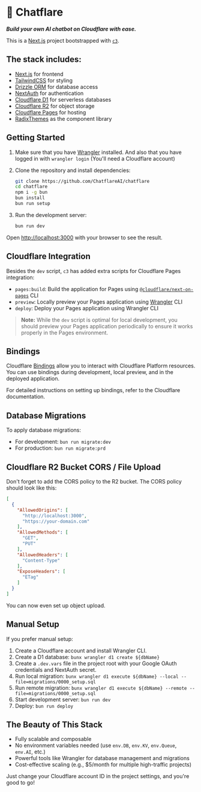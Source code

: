 # 🔅 Chatflare

**_Build your own AI chatbot on Cloudflare with ease._**

This is a [Next.js](https://nextjs.org/) project bootstrapped with [`c3`](https://developers.cloudflare.com/pages/get-started/c3).

## The stack includes:

- [Next.js](https://nextjs.org/) for frontend
- [TailwindCSS](https://tailwindcss.com/) for styling
- [Drizzle ORM](https://orm.drizzle.team/) for database access
- [NextAuth](https://next-auth.js.org/) for authentication
- [Cloudflare D1](https://www.cloudflare.com/developer-platform/d1/) for serverless databases
- [Cloudflare R2](https://www.cloudflare.com/products/r2/) for object storage
- [Cloudflare Pages](https://pages.cloudflare.com/) for hosting
- [RadixThemes](https://www.radix-ui.com/) as the component library

## Getting Started

1. Make sure that you have [Wrangler](https://developers.cloudflare.com/workers/wrangler/install-and-update/#installupdate-wrangler) installed. And also that you have logged in with `wrangler login` (You'll need a Cloudflare account)

2. Clone the repository and install dependencies:
   ```bash
   git clone https://github.com/ChatflareAI/chatflare
   cd chatflare
   npm i -g bun
   bun install
   bun run setup
   ```

3. Run the development server:
   ```bash
   bun run dev
   ```

Open [http://localhost:3000](http://localhost:3000) with your browser to see the result.

## Cloudflare Integration

Besides the `dev` script, `c3` has added extra scripts for Cloudflare Pages integration:
- `pages:build`: Build the application for Pages using [`@cloudflare/next-on-pages`](https://github.com/cloudflare/next-on-pages) CLI
- `preview`: Locally preview your Pages application using [Wrangler](https://developers.cloudflare.com/workers/wrangler/) CLI
- `deploy`: Deploy your Pages application using Wrangler CLI

> __Note:__ While the `dev` script is optimal for local development, you should preview your Pages application periodically to ensure it works properly in the Pages environment.

## Bindings

Cloudflare [Bindings](https://developers.cloudflare.com/pages/functions/bindings/) allow you to interact with Cloudflare Platform resources. You can use bindings during development, local preview, and in the deployed application.

For detailed instructions on setting up bindings, refer to the Cloudflare documentation.

## Database Migrations

To apply database migrations:
- For development: `bun run migrate:dev`
- For production: `bun run migrate:prd`

## Cloudflare R2 Bucket CORS / File Upload

Don't forget to add the CORS policy to the R2 bucket. The CORS policy should look like this:

```json
[
  {
    "AllowedOrigins": [
      "http://localhost:3000",
      "https://your-domain.com"
    ],
    "AllowedMethods": [
      "GET",
      "PUT"
    ],
    "AllowedHeaders": [
      "Content-Type"
    ],
    "ExposeHeaders": [
      "ETag"
    ]
  }
]
```

You can now even set up object upload.

## Manual Setup

If you prefer manual setup:

1. Create a Cloudflare account and install Wrangler CLI.
2. Create a D1 database: `bunx wrangler d1 create ${dbName}`
3. Create a `.dev.vars` file in the project root with your Google OAuth credentials and NextAuth secret.
4. Run local migration: `bunx wrangler d1 execute ${dbName} --local --file=migrations/0000_setup.sql`
5. Run remote migration: `bunx wrangler d1 execute ${dbName} --remote --file=migrations/0000_setup.sql`
6. Start development server: `bun run dev`
7. Deploy: `bun run deploy`

## The Beauty of This Stack

- Fully scalable and composable
- No environment variables needed (use `env.DB`, `env.KV`, `env.Queue`, `env.AI`, etc.)
- Powerful tools like Wrangler for database management and migrations
- Cost-effective scaling (e.g., $5/month for multiple high-traffic projects)

Just change your Cloudflare account ID in the project settings, and you're good to go!

